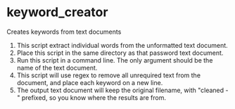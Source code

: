 # keyword_creator
 Creates keywords from text documents
 
1) This script extract individual words from the unformatted text document.
3) Place this script in the same directory as that password text document. 
4) Run this script in a command line. The only argument should be the name of the text document. 
5) This script will use regex to remove all unrequired text from the document, and place each keyword on a new line. 
6) The output text document will keep the original filename, with "cleaned - " prefixed, so you know where the results are from. 
